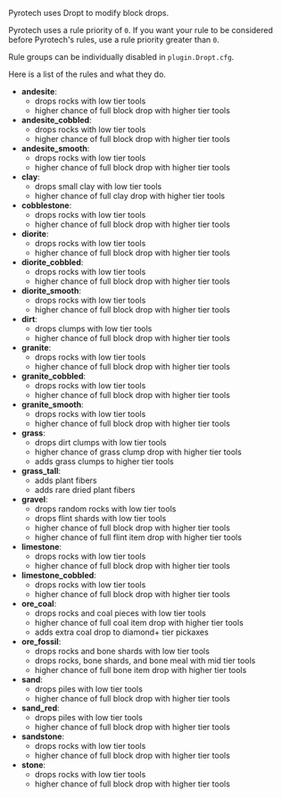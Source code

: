 Pyrotech uses Dropt to modify block drops.

Pyrotech uses a rule priority of `0`. If you want your rule to be considered before Pyrotech's rules, use a rule priority greater than `0`.

Rule groups can be individually disabled in `plugin.Dropt.cfg`.

Here is a list of the rules and what they do.

* **andesite**:
    * drops rocks with low tier tools
    * higher chance of full block drop with higher tier tools
* **andesite_cobbled**:
    * drops rocks with low tier tools
    * higher chance of full block drop with higher tier tools
* **andesite_smooth**:
    * drops rocks with low tier tools
    * higher chance of full block drop with higher tier tools
* **clay**:
    * drops small clay with low tier tools
    * higher chance of full clay drop with higher tier tools
* **cobblestone**:
    * drops rocks with low tier tools
    * higher chance of full block drop with higher tier tools
* **diorite**:
    * drops rocks with low tier tools
    * higher chance of full block drop with higher tier tools
* **diorite_cobbled**:
    * drops rocks with low tier tools
    * higher chance of full block drop with higher tier tools
* **diorite_smooth**:
    * drops rocks with low tier tools
    * higher chance of full block drop with higher tier tools
* **dirt**:
    * drops clumps with low tier tools
    * higher chance of full block drop with higher tier tools
* **granite**:
    * drops rocks with low tier tools
    * higher chance of full block drop with higher tier tools
* **granite_cobbled**:
    * drops rocks with low tier tools
    * higher chance of full block drop with higher tier tools
* **granite_smooth**:
    * drops rocks with low tier tools
    * higher chance of full block drop with higher tier tools
* **grass**:
    * drops dirt clumps with low tier tools
    * higher chance of grass clump drop with higher tier tools
    * adds grass clumps to higher tier tools
* **grass_tall**:
    * adds plant fibers
    * adds rare dried plant fibers
* **gravel**:
    * drops random rocks with low tier tools
    * drops flint shards with low tier tools
    * higher chance of full block drop with higher tier tools
    * higher chance of full flint item drop with higher tier tools
* **limestone**:
    * drops rocks with low tier tools
    * higher chance of full block drop with higher tier tools
* **limestone_cobbled**:
    * drops rocks with low tier tools
    * higher chance of full block drop with higher tier tools
* **ore_coal**:
    * drops rocks and coal pieces with low tier tools
    * higher chance of full coal item drop with higher tier tools
    * adds extra coal drop to diamond+ tier pickaxes
* **ore_fossil**:
    * drops rocks and bone shards with low tier tools
    * drops rocks, bone shards, and bone meal with mid tier tools
    * higher chance of full bone item drop with higher tier tools
* **sand**:
    * drops piles with low tier tools
    * higher chance of full block drop with higher tier tools
* **sand_red**:
    * drops piles with low tier tools
    * higher chance of full block drop with higher tier tools
* **sandstone**:
    * drops rocks with low tier tools
    * higher chance of full block drop with higher tier tools
* **stone**:
    * drops rocks with low tier tools
    * higher chance of full block drop with higher tier tools